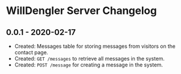 # WillDengler Server Changelog

0.0.1 - 2020-02-17
---------------------
* Created: Messages table for storing messages from visitors on the contact page.
* Created: `GET /messages` to retrieve all messages in the system.
* Created: `POST /message` for creating a message in the system.
